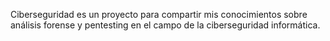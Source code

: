 Ciberseguridad es un proyecto para compartir mis conocimientos sobre análisis forense y pentesting en el campo de la ciberseguridad informática.

